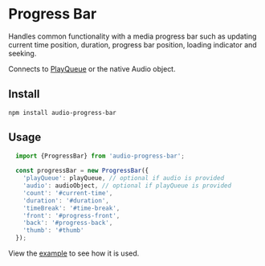 Progress Bar
==============

Handles common functionality with a media progress bar such as updating current time position, duration, 
progress bar position, loading indicator and seeking.

Connects to [PlayQueue](https://www.npmjs.com/package/playqueue) or the native Audio object. 


## Install

```
npm install audio-progress-bar
```


## Usage

```js
  import {ProgressBar} from 'audio-progress-bar';
    
  const progressBar = new ProgressBar({
    'playQueue': playQueue, // optional if audio is provided
    'audio': audioObject, // optional if playQueue is provided
    'count': '#current-time',
    'duration': '#duration',
    'timeBreak': '#time-break',
    'front': '#progress-front',
    'back': '#progress-back',
    'thumb': '#thumb'
  });
```

View the [example](example) to see how it is used.  